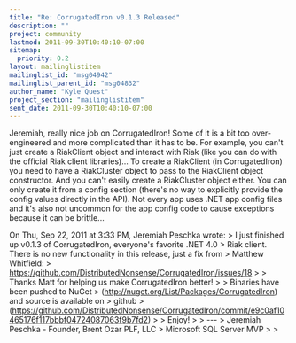 ```yaml
---
title: "Re: CorrugatedIron v0.1.3 Released"
description: ""
project: community
lastmod: 2011-09-30T10:40:10-07:00
sitemap:
  priority: 0.2
layout: mailinglistitem
mailinglist_id: "msg04942"
mailinglist_parent_id: "msg04832"
author_name: "Kyle Quest"
project_section: "mailinglistitem"
sent_date: 2011-09-30T10:40:10-07:00
---
```



Jeremiah, really nice job on CorrugatedIron! Some of it is a bit too
over-engineered and more complicated than it has to be. For example,
you can't just create a RiakClient object and interact with Riak (like
you can do with the official Riak client libraries)... To create a
RiakClient (in CorrugatedIron) you need to have a RiakCluster object
to pass to the RiakClient object constructor. And you can't easily
create a RiakCluster object either. You can only create it from a
config section (there's no way to explicitly provide the config values
directly in the API). Not every app uses .NET app config files and
it's also not uncommon for the app config code to cause exceptions
because it can be brittle...

On Thu, Sep 22, 2011 at 3:33 PM, Jeremiah Peschka
 wrote:
&gt; I just finished up v0.1.3 of CorrugatedIron, everyone's favorite .NET 4.0 
&gt; Riak client. There is no new functionality in this release, just a fix from 
&gt; Matthew Whitfield: 
&gt; https://github.com/DistributedNonsense/CorrugatedIron/issues/18
&gt;
&gt; Thanks Matt for helping us make CorrugatedIron better!
&gt;
&gt; Binaries have been pushed to NuGet 
&gt; (http://nuget.org/List/Packages/CorrugatedIron) and source is available on 
&gt; github 
&gt; (https://github.com/DistributedNonsense/CorrugatedIron/commit/e9c0af10465176f117bbbf04724087063f9b7fd2)
&gt;
&gt; Enjoy!
&gt;
&gt; ---
&gt; Jeremiah Peschka - Founder, Brent Ozar PLF, LLC
&gt; Microsoft SQL Server MVP
&gt;
&gt;
